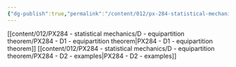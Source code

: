 ```yaml
---
{"dg-publish":true,"permalink":"/content/012/px-284-statistical-mechanics/d-equipartition-theorem/d-equipartition-theorem/","created":"2024-11-25T10:50:32.000+00:00","updated":"2024-11-27T18:09:05.521+00:00"}
---
```


[[content/012/PX284 - statistical mechanics/D - equipartition theorem/PX284 - D1 - equipartition theorem\|PX284 - D1 - equipartition theorem]]
[[content/012/PX284 - statistical mechanics/D - equipartition theorem/PX284 - D2 - examples\|PX284 - D2 - examples]]
